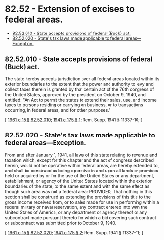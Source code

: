 # 82.52 - Extension of excises to federal areas.
* [82.52.010 - State accepts provisions of federal (Buck) act.](#8252010---state-accepts-provisions-of-federal-buck-act)
* [82.52.020 - State's tax laws made applicable to federal areas—Exception.](#8252020---states-tax-laws-made-applicable-to-federal-areasexception)
## 82.52.010 - State accepts provisions of federal (Buck) act.
The state hereby accepts jurisdiction over all federal areas located within its exterior boundaries to the extent that the power and authority to levy and collect taxes therein is granted by that certain act of the 76th congress of the United States, approved by the president on October 9, 1940, and entitled: "An Act to permit the states to extend their sales, use, and income taxes to persons residing or carrying on business, or to transactions occurring, in federal areas, and for other purposes."

\[ [1961 c 15 § 82.52.010](https://leg.wa.gov/CodeReviser/documents/sessionlaw/1961c15.pdf?cite=1961%20c%2015%20§%2082.52.010); [1941 c 175 § 1](https://leg.wa.gov/CodeReviser/documents/sessionlaw/1941c175.pdf?cite=1941%20c%20175%20§%201); Rem. Supp. 1941 § 11337-10; \]

## 82.52.020 - State's tax laws made applicable to federal areas—Exception.
From and after January 1, 1941, all laws of this state relating to revenue and taxation which, except for this chapter and the act of congress described herein, would not be operative within federal areas, are hereby extended to, and shall be construed as being operative in and upon all lands or premises held or acquired by or for the use of the United States or any department, establishment, or agency of the United States located within the exterior boundaries of the state, to the same extent and with the same effect as though such area was not a federal area: PROVIDED, That nothing in this section shall be construed as extending the provisions of this title to the gross income received from, or to sales made for use in performing within a federal military or naval reservation, any contract entered into with the United States of America, or any department or agency thereof or any subcontract made pursuant thereto for which a bid covering such contract or subcontract was submitted prior to October 9, 1940.

\[ [1961 c 15 § 82.52.020](https://leg.wa.gov/CodeReviser/documents/sessionlaw/1961c15.pdf?cite=1961%20c%2015%20§%2082.52.020); [1941 c 175 § 2](https://leg.wa.gov/CodeReviser/documents/sessionlaw/1941c175.pdf?cite=1941%20c%20175%20§%202); Rem. Supp. 1941 § 11337-11; \]

